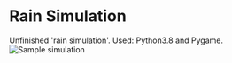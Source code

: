 # Rain Simulation

Unfinished 'rain simulation'. Used: Python3.8 and Pygame.
![Sample simulation](https://i.imgur.com/byAsMeA.png)
